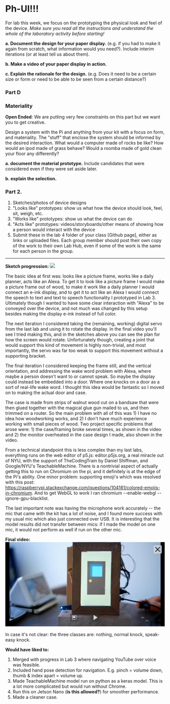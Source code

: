 # Ph-UI!!!

For lab this week, we focus on the prototyping the physical look and feel of the device. _Make sure you read all the instructions and understand the whole of the laboratory activity before starting!_

 
**a. Document the design for your paper display.** (e.g. if you had to make it again from scratch, what information would you need?). Include interim iterations (or at least tell us about them).

**b. Make a video of your paper display in action.**

**c. Explain the rationale for the design.** (e.g. Does it need to be a certain size or form or need to be able to be seen from a certain distance?)

### Part D
### Materiality

**Open Ended**: We are putting very few constraints on this part but we want you to get creative.

Design a system with the Pi and anything from your kit with a focus on form, and materiality. The "stuff" that enclose the system should be informed by the desired interaction. What would a computer made of rocks be like? How would an ipod made of grass behave? Would a roomba made of gold clean your floor any differently?

**a. document the material prototype.** Include candidates that were considered even if they were set aside later.

**b. explain the selection.**

### Part 2.

1. Sketches/photos of device designs
1. "Looks like" prototypes: show us what how the device should look, feel, sit, weigh, etc.
3. "Works like" prototypes: show us what the device can do
4. "Acts like" prototypes: videos/storyboards/other means of showing how a person would interact with the device
5. Submit these in the lab 4 folder of your class [Github page], either as links or uploaded files. Each group member should post their own copy of the work to their own Lab Hub, even if some of the work is the same for each person in the group.

---
**Sketch progression:**
![](https://github.com/vbartle/Interactive-Lab-Hub/blob/Spring2021/Lab%204/sketches.JPG)

The basic idea at first was: looks like a picture frame, works like a daily planner, acts like an Alexa. To get it to look like a picture frame I would make a picture frame out of wood, to make it work like a daily planner I would connect an e-ink display, and to get it to act like an Alexa I would connect the speech to text and text to speech functionality I prototyped in Lab 3. Ultimately though I wanted to have some clear interaction with "Alexa" to be conveyed over the device, and not much was changed by this setup besides making the display e-ink instead of full color. 

The next iteration I considered taking the (remaining, working) digital servo from the last lab and using it to rotate the display. In the final video you'll see I tried making this, and in the sketches above you can see the plan for how the screen would rotate. Unfortunately though, creating a joint that would support this kind of movement is highly non-trivial, and most importantly, the servo was far too weak to support this movement without a supporting bracket. 

The final iteration I considered keeping the frame still, and the vertical orientation, and addressing the wake word problem with Alexa, where maybe a person doesn't want to or cannot speak. So maybe the display could instead be embedded into a door. Where one knocks on a door as a sort of real-life wake word. I thought this idea would be fantastic so I moved on to making the actual door and case. 

The case is made from strips of walnut wood cut on a bandsaw that were then glued together with the magical glue gun mailed to us, and then trimmed on a router. So the main problem with all of this was 1) I have no idea how woodworking works, and 2) I don't have much experience working with small pieces of wood. Two project specific problems that arose were: 1) the case/framing broke several times, as shown in the video and 2) the monitor overheated in the case design I made, also shown in the video. 

From a technical standpoint this is less complex than my last labs, everything runs on the web editor of p5.js: editor.p5js.org, a real miracle out of NYU, with the support of TheCodingTrain by Daniel Shiffman, and Google/NYU's TeachableMachine. There is a nontrivial aspect of actually getting this to run on Chromium on the pi, and it definitely is at the edge of the Pi's ability. One minor problem: supporting emoji's which was resolved with this post: https://raspberrypi.stackexchange.com/questions/104181/colored-emojis-in-chromium. And to get WebGL to work I ran chromium --enable-webgl --ignore-gpu-blacklist. 

The last important note was having the microphone work accurately -- the mic that came with the kit has a lot of noise, and I found more success with my usual mic which also just connected over USB. It is interesting that the model results did not transfer between mics: if I made the model on one mic, it would not perform as well if run on the other mic. 

**Final video:**
[![](https://github.com/vbartle/Interactive-Lab-Hub/blob/Spring2021/Lab%204/pre.png)](https://drive.google.com/file/d/1MGOn1q9r1fo0QlbezuGJtMP_xpUEFjhd/view?usp=sharing)

In case it's not clear: the three classes are: nothing, normal knock, speak-easy knock. 

**Would have liked to:**
1. Merged with progress in Lab 3 where navigating YouTube over voice was feasible. 
2. Included hand pose detection for navigation. E.g. pinch = volume down, thumb & index apart = volume up.
3. Made TeachableMachine model run on python as a keras model. This is a lot more complicated but would run without Chrome. 
4. Run this on Jetson Nano (**is this allowed?**) for smoother performance.
5. Made a cleaner case. 
